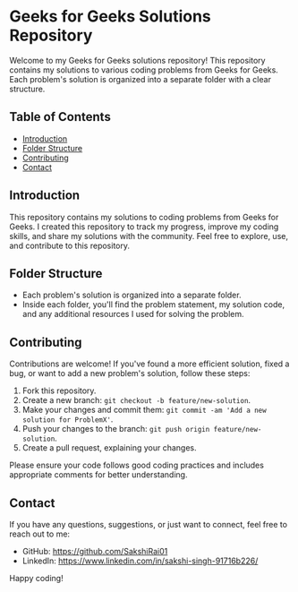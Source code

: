 # Geeks for Geeks Solutions Repository

Welcome to my Geeks for Geeks solutions repository! This repository contains my solutions to various coding problems from Geeks for Geeks. Each problem's solution is organized into a separate folder with a clear structure.

## Table of Contents

- [Introduction](#introduction)
- [Folder Structure](#folder-structure)
- [Contributing](#contributing)
- [Contact](#contact)

## Introduction

This repository contains my solutions to coding problems from Geeks for Geeks. I created this repository to track my progress, improve my coding skills, and share my solutions with the community. Feel free to explore, use, and contribute to this repository.

## Folder Structure

- Each problem's solution is organized into a separate folder.
- Inside each folder, you'll find the problem statement, my solution code, and any additional resources I used for solving the problem.

## Contributing

Contributions are welcome! If you've found a more efficient solution, fixed a bug, or want to add a new problem's solution, follow these steps:

1. Fork this repository.
2. Create a new branch: `git checkout -b feature/new-solution`.
3. Make your changes and commit them: `git commit -am 'Add a new solution for ProblemX'`.
4. Push your changes to the branch: `git push origin feature/new-solution`.
5. Create a pull request, explaining your changes.

Please ensure your code follows good coding practices and includes appropriate comments for better understanding.

## Contact

If you have any questions, suggestions, or just want to connect, feel free to reach out to me:

- GitHub: https://github.com/SakshiRai01
- LinkedIn: https://www.linkedin.com/in/sakshi-singh-91716b226/

Happy coding!


